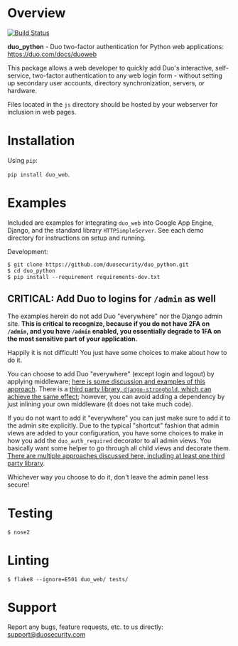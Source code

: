 # Overview

[![Build Status](https://travis-ci.org/duosecurity/duo_python.svg?branch=master)](https://travis-ci.org/duosecurity/duo_python)

**duo_python** - Duo two-factor authentication for Python web applications: https://duo.com/docs/duoweb

This package allows a web developer to quickly add Duo's interactive, self-service, two-factor authentication to any web login form - without setting up secondary user accounts, directory synchronization, servers, or hardware.

Files located in the `js` directory should be hosted by your webserver for inclusion in web pages.

# Installation

Using `pip`:

`pip install duo_web`.

# Examples
Included are examples for integrating `duo_web` into Google App Engine, Django, and the standard library `HTTPSimpleServer`. See each demo directory for instructions on setup and running.

Development:

```
$ git clone https://github.com/duosecurity/duo_python.git
$ cd duo_python
$ pip install --requirement requirements-dev.txt
```

## CRITICAL: Add Duo to logins for `/admin` as well

The examples herein do not add Duo "everywhere" nor the Django admin site. **This is critical to recognize, because if you do not have 2FA on `/admin`, and you have `/admin` enabled, you essentially degrade to 1FA on the most sensitive part of your application.**

Happily it is not difficult! You just have some choices to make about how to do it. 

You can choose to add Duo "everywhere" (except login and logout) by applying middleware; [here is some discussion and examples of this approach](https://stackoverflow.com/questions/2164069/best-way-to-make-djangos-login-required-the-default). There is a [third party library, `django-stronghold`, which can achieve the same effect](https://github.com/mgrouchy/django-stronghold); however, you can avoid adding a dependency by just inlining your own middleware (it does not take much code).

If you do not want to add it "everywhere" you can just make sure to add it to the admin site explicitly. Due to the typical "shortcut" fashion that admin views are added to your configuration, you have some choices to make in how you add the `duo_auth_required` decorator to all admin views. You basically want some helper to go through all child views and decorate them. [There are multiple approaches discussed here, including at least one third party library](https://stackoverflow.com/q/2307926/884640).

Whichever way you choose to do it, don't leave the admin panel less secure!

# Testing

```
$ nose2
```

# Linting

```
$ flake8 --ignore=E501 duo_web/ tests/
```

# Support

Report any bugs, feature requests, etc. to us directly: support@duosecurity.com

